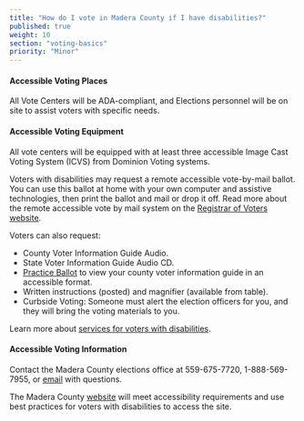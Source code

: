 ```yaml
---
title: "How do I vote in Madera County if I have disabilities?"
published: true
weight: 10
section: "voting-basics"
priority: "Minor"
---
```


#### Accessible Voting Places  

All Vote Centers will be ADA-compliant, and Elections personnel will be on site to assist voters with specific needs.  

#### Accessible Voting Equipment  

All vote centers will be equipped with at least three accessible Image Cast Voting System (ICVS) from Dominion Voting systems.  

Voters with disabilities may request a remote accessible vote-by-mail ballot. You can use this ballot at home with your own computer and assistive technologies, then print the ballot and mail or drop it off. Read more about the remote accessible vote by mail system on the [Registrar of Voters website](https://votemadera.com/remote-accessible-vote-by-mail-ballot/).

Voters can also request: 
- County Voter Information Guide Audio. 
- State Voter Information Guide Audio CD. 
- [Practice Ballot](https://sbvg.uocava.com/madera/SelectLanguage.aspx) to view your county voter information guide in an accessible format. 
- Written instructions (posted) and magnifier (available from table).
- Curbside Voting: Someone must alert the election officers for you, and they will bring the voting materials to you.

Learn more about [services for voters with disabilities](https://votemadera.com/voting-info/services-for-voters-with-disabilities/).

#### Accessible Voting Information  

Contact the Madera County elections office at 559-675-7720, 1-888-569-7955, or [email](mailto:electionsinfo@co.madera.ca.gov) with questions.   

The Madera County [website](http://votemadera.com/voting-info/services-for-voters-with-disabilities/) will meet accessibility requirements and use best practices for voters with disabilities to access the site.  
